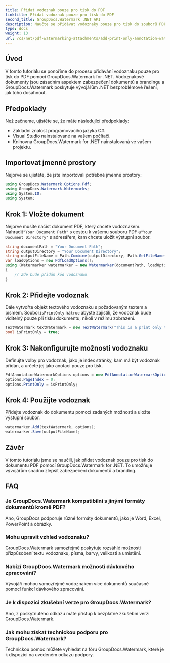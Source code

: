 ```yaml
---
title: Přidat vodoznak pouze pro tisk do PDF
linktitle: Přidat vodoznak pouze pro tisk do PDF
second_title: GroupDocs.Watermark .NET API
description: Naučte se přidávat vodoznaky pouze pro tisk do souborů PDF pomocí GroupDocs.Watermark for .NET. Vylepšete zabezpečení dokumentů a branding bez námahy.
type: docs
weight: 13
url: /cs/net/pdf-watermarking-attachments/add-print-only-annotation-watermark-pdf/
---
```

## Úvod
V tomto tutoriálu se ponoříme do procesu přidávání vodoznaku pouze pro tisk do PDF pomocí GroupDocs.Watermark for .NET. Vodoznakové dokumenty jsou zásadním aspektem zabezpečení dokumentů a brandingu a GroupDocs.Watermark poskytuje vývojářům .NET bezproblémové řešení, jak toho dosáhnout.
## Předpoklady
Než začneme, ujistěte se, že máte následující předpoklady:
- Základní znalost programovacího jazyka C#.
- Visual Studio nainstalované na vašem počítači.
- Knihovna GroupDocs.Watermark for .NET nainstalovaná ve vašem projektu.

## Importovat jmenné prostory
Nejprve se ujistěte, že jste importovali potřebné jmenné prostory:
```csharp
using GroupDocs.Watermark.Options.Pdf;
using GroupDocs.Watermark.Watermarks;
using System.IO;
using System;
```
## Krok 1: Vložte dokument
 Nejprve musíte načíst dokument PDF, který chcete vodoznakem. Nahradit`"Your Document Path"` s cestou k vašemu souboru PDF a`"Your Document Directory"` s adresářem, kam chcete uložit výstupní soubor.
```csharp
string documentPath = "Your Document Path";
string outputDirectory = "Your Document Directory";
string outputFileName = Path.Combine(outputDirectory, Path.GetFileName(documentPath));
var loadOptions = new PdfLoadOptions();
using (Watermarker watermarker = new Watermarker(documentPath, loadOptions))
{
    // Zde bude přidán kód vodoznaku
}
```
## Krok 2: Přidejte vodoznak
Dále vytvořte objekt textového vodoznaku s požadovaným textem a písmem. Soubor`isPrintOnly` na`true` abyste zajistili, že vodoznak bude viditelný pouze při tisku dokumentu, nikoli v režimu zobrazení.
```csharp
TextWatermark textWatermark = new TextWatermark("This is a print only test watermark. It won't appear in view mode.", new Font("Arial", 8));
bool isPrintOnly = true;
```
## Krok 3: Nakonfigurujte možnosti vodoznaku
Definujte volby pro vodoznak, jako je index stránky, kam má být vodoznak přidán, a určete jej jako anotaci pouze pro tisk.
```csharp
PdfAnnotationWatermarkOptions options = new PdfAnnotationWatermarkOptions();
options.PageIndex = 0;
options.PrintOnly = isPrintOnly;
```
## Krok 4: Použijte vodoznak
Přidejte vodoznak do dokumentu pomocí zadaných možností a uložte výstupní soubor.
```csharp
watermarker.Add(textWatermark, options);
watermarker.Save(outputFileName);
```

## Závěr
V tomto tutoriálu jsme se naučili, jak přidat vodoznak pouze pro tisk do dokumentu PDF pomocí GroupDocs.Watermark for .NET. To umožňuje vývojářům snadno zlepšit zabezpečení dokumentů a branding.
## FAQ
### Je GroupDocs.Watermark kompatibilní s jinými formáty dokumentů kromě PDF?
Ano, GroupDocs podporuje různé formáty dokumentů, jako je Word, Excel, PowerPoint a obrázky.
### Mohu upravit vzhled vodoznaku?
GroupDocs.Watermark samozřejmě poskytuje rozsáhlé možnosti přizpůsobení textu vodoznaku, písma, barvy, velikosti a umístění.
### Nabízí GroupDocs.Watermark možnosti dávkového zpracování?
Vývojáři mohou samozřejmě vodoznakem více dokumentů současně pomocí funkcí dávkového zpracování.
### Je k dispozici zkušební verze pro GroupDocs.Watermark?
Ano, z poskytnutého odkazu máte přístup k bezplatné zkušební verzi GroupDocs.Watermark.
### Jak mohu získat technickou podporu pro GroupDocs.Watermark?
Technickou pomoc můžete vyhledat na fóru GroupDocs.Watermark, které je k dispozici na uvedeném odkazu podpory.